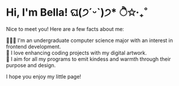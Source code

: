 # Hi, I'm Bella! ଘ(੭ˊᵕˋ)੭* ੈ✩‧₊˚

Nice to meet you! Here are a few facts about me:

👩🏻‍💻 I'm an undergraduate computer science major with an interest in frontend development.  
🎨 I love enhancing coding projects with my digital artwork.  
🫶 I aim for all my programs to emit kindess and warmth through their purpose and design.  


I hope you enjoy my little page!
